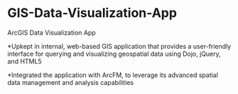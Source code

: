 # GIS-Data-Visualization-App
ArcGIS Data Visualization App

*Upkept in internal, web-based GIS application that provides a user-friendly interface for querying and visualizing geospatial data using Dojo, jQuery, and HTML5

*Integrated the application with ArcFM, to leverage its advanced spatial data management and analysis capabilities
